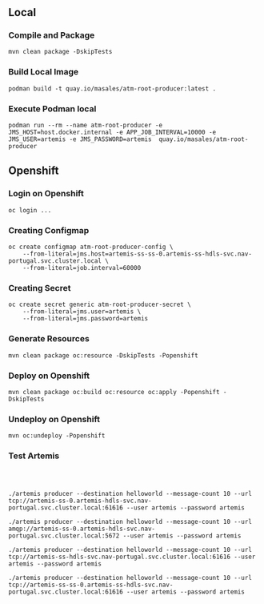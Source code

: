 #

## Local

### Compile and Package
```shell
mvn clean package -DskipTests
```

### Build Local Image
```shell
podman build -t quay.io/masales/atm-root-producer:latest .
```

### Execute Podman local
```shell
podman run --rm --name atm-root-producer -e JMS_HOST=host.docker.internal -e APP_JOB_INTERVAL=10000 -e JMS_USER=artemis -e JMS_PASSWORD=artemis  quay.io/masales/atm-root-producer
```

## Openshift

### Login on Openshift
```shell
oc login ...
```

### Creating Configmap
```shell
oc create configmap atm-root-producer-config \
    --from-literal=jms.host=artemis-ss-ss-0.artemis-ss-hdls-svc.nav-portugal.svc.cluster.local \
    --from-literal=job.interval=60000
```

### Creating Secret
```shell
oc create secret generic atm-root-producer-secret \
    --from-literal=jms.user=artemis \
    --from-literal=jms.password=artemis
```

### Generate Resources
```shell
mvn clean package oc:resource -DskipTests -Popenshift
```

### Deploy on Openshift
```shell
mvn clean package oc:build oc:resource oc:apply -Popenshift -DskipTests
```

### Undeploy on Openshift
```shell
mvn oc:undeploy -Popenshift
```


### Test Artemis
```shell



./artemis producer --destination helloworld --message-count 10 --url tcp://artemis-ss-0.artemis-hdls-svc.nav-portugal.svc.cluster.local:61616 --user artemis --password artemis

./artemis producer --destination helloworld --message-count 10 --url amqp://artemis-ss-0.artemis-hdls-svc.nav-portugal.svc.cluster.local:5672 --user artemis --password artemis

./artemis producer --destination helloworld --message-count 10 --url tcp://artemis-ss-hdls-svc.nav-portugal.svc.cluster.local:61616 --user artemis --password artemis

./artemis producer --destination helloworld --message-count 10 --url tcp://artemis-ss-ss-0.artemis-ss-hdls-svc.nav-portugal.svc.cluster.local:61616 --user artemis --password artemis


```